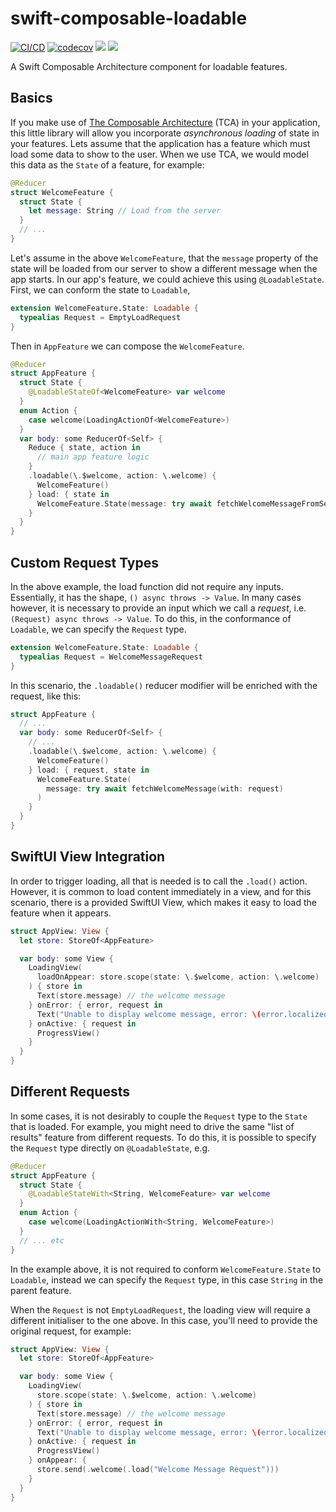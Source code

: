 # swift-composable-loadable

[![CI/CD](https://github.com/danthorpe/swift-composable-loadable/actions/workflows/main.yml/badge.svg)](https://github.com/danthorpe/swift-composable-loadable/actions/workflows/main.yml) [![codecov](https://codecov.io/github/danthorpe/swift-composable-loadable/graph/badge.svg?token=4RI5GTSZ4F)](https://codecov.io/github/danthorpe/swift-composable-loadable) [![](https://img.shields.io/endpoint?url=https%3A%2F%2Fswiftpackageindex.com%2Fapi%2Fpackages%2Fdanthorpe%2Fswift-composable-loadable%2Fbadge%3Ftype%3Dswift-versions)](https://swiftpackageindex.com/danthorpe/swift-composable-loadable) [![](https://img.shields.io/endpoint?url=https%3A%2F%2Fswiftpackageindex.com%2Fapi%2Fpackages%2Fdanthorpe%2Fswift-composable-loadable%2Fbadge%3Ftype%3Dplatforms)](https://swiftpackageindex.com/danthorpe/swift-composable-loadable)

A Swift Composable Architecture component for loadable features.

## Basics

If you make use of [The Composable Architecture](https://github.com/pointfreeco/swift-composable-architecture) (TCA) in your application, this little library will allow you incorporate _asynchronous loading_ of state in your features. Lets assume that the application has a feature which must load some data to show to the user. When we use TCA, we would model this data as the `State` of a feature, for example:

```swift
@Reducer
struct WelcomeFeature {
  struct State {
    let message: String // Load from the server
  }
  // ...
}
````

Let's assume in the above `WelcomeFeature`, that the `message` property of the state will be loaded from our server to show a different message when the app starts. In our app's feature, we could achieve this using `@LoadableState`. First, we can conform the state to `Loadable`,

```swift
extension WelcomeFeature.State: Loadable {
  typealias Request = EmptyLoadRequest
}
```

Then in `AppFeature` we can compose the `WelcomeFeature`.

```swift
@Reducer
struct AppFeature {
  struct State {
    @LoadableStateOf<WelcomeFeature> var welcome
  }
  enum Action {
    case welcome(LoadingActionOf<WelcomeFeature>)
  }
  var body: some ReducerOf<Self> {
    Reduce { state, action in
      // main app feature logic
    }
    .loadable(\.$welcome, action: \.welcome) {
      WelcomeFeature()
    } load: { state in
      WelcomeFeature.State(message: try await fetchWelcomeMessageFromServer())
    }
  }
}
```

## Custom Request Types

In the above example, the load function did not require any inputs. Essentially, it has the shape, `() async throws -> Value`. In many cases however, it is necessary to provide an input which we call a _request_, i.e. `(Request) async throws -> Value`. To do this, in the conformance of `Loadable`, we can specify the `Request` type.

```swift
extension WelcomeFeature.State: Loadable {
  typealias Request = WelcomeMessageRequest
}
```

In this scenario, the `.loadable()` reducer modifier will be enriched with the request, like this:

```swift
struct AppFeature {
  // ...
  var body: some ReducerOf<Self> {
    // ...
    .loadable(\.$welcome, action: \.welcome) {
      WelcomeFeature()
    } load: { request, state in
      WelcomeFeature.State(
        message: try await fetchWelcomeMessage(with: request)
      )
    }
  }
}
```

## SwiftUI View Integration

In order to trigger loading, all that is needed is to call the `.load()` action. However, it is common to load content immediately in a view, and for this scenario, there is a provided SwiftUI View, which makes it easy to load the feature when it appears.

```swift
struct AppView: View {
  let store: StoreOf<AppFeature>

  var body: some View {
    LoadingView(
      loadOnAppear: store.scope(state: \.$welcome, action: \.welcome)
    ) { store in
      Text(store.message) // the welcome message
    } onError: { error, request in
      Text("Unable to display welcome message, error: \(error.localizedDescription")
    } onActive: { request in
      ProgressView()
    }
  }
}
```

## Different Requests

In some cases, it is not desirably to couple the `Request` type to the `State` that is loaded. For example, you might need to drive the same "list of results" feature from different requests. To do this, it is possible to specify the `Request` type directly on `@LoadableState`, e.g.

```swift
@Reducer
struct AppFeature {
  struct State {
    @LoadableStateWith<String, WelcomeFeature> var welcome
  }
  enum Action {
    case welcome(LoadingActionWith<String, WelcomeFeature>)
  }
  // ... etc
}
```
In the example above, it is not required to conform `WelcomeFeature.State` to `Loadable`, instead we can specify the `Request` type, in this case `String` in the parent feature.

When the `Request` is not `EmptyLoadRequest`, the loading view will require a different initialiser to the one above. In this case, you'll need to provide the original request, for example:

```swift
struct AppView: View {
  let store: StoreOf<AppFeature>

  var body: some View {
    LoadingView(
      store.scope(state: \.$welcome, action: \.welcome)
    ) { store in
      Text(store.message) // the welcome message
    } onError: { error, request in
      Text("Unable to display welcome message, error: \(error.localizedDescription")
    } onActive: { request in
      ProgressView()
    } onAppear: {
      store.send(.welcome(.load("Welcome Message Request")))
    }
  }
}
```
